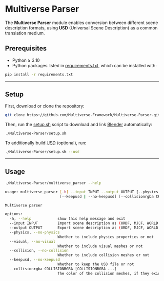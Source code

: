 # Multiverse Parser

The **Multiverse Parser** module enables conversion between different scene description formats, using **USD** (Universal Scene Description) as a common translation medium.

## Prerequisites

- Python ≥ 3.10
- Python packages listed in [requirements.txt](https://github.com/Multiverse-Framework/Multiverse-Parser/blob/main/requirements.txt), which can be installed with:

```bash
pip install -r requirements.txt
```

---

## Setup

First, download or clone the repository:

```bash
git clone https://github.com/Multiverse-Framework/Multiverse-Parser.git --depth 1
```

Then, run the [setup.sh](https://github.com/Multiverse-Framework/Multiverse-Parser/blob/main/setup.sh) script to download and link [Blender](https://www.blender.org/) automatically:

```bash
./Multiverse-Parser/setup.sh
```

To additionally build [USD](https://openusd.org/release/index.html) (optional), run:

```bash
./Multiverse-Parser/setup.sh --usd
```

---

## Usage

```bash
./Multiverse-Parser/multiverse_parser --help
```

```bash
usage: multiverse_parser [-h] --input INPUT --output OUTPUT [--physics | --no-physics] [--visual | --no-visual] [--collision | --no-collision]
                         [--keepusd | --no-keepusd] [--collisionrgba COLLISIONRGBA [COLLISIONRGBA ...]]

Multiverse parser

options:
  -h, --help            show this help message and exit
  --input INPUT         Import scene description as (URDF, MJCF, WORLD or USD)
  --output OUTPUT       Export scene description as (URDF, MJCF, WORLD or USD)
  --physics, --no-physics
                        Whether to include physics properties or not
  --visual, --no-visual
                        Whether to include visual meshes or not
  --collision, --no-collision
                        Whether to include collision meshes or not
  --keepusd, --no-keepusd
                        Whether to keep the USD file or not
  --collisionrgba COLLISIONRGBA [COLLISIONRGBA ...]
                        The color of the collision meshes, if they exist
```
